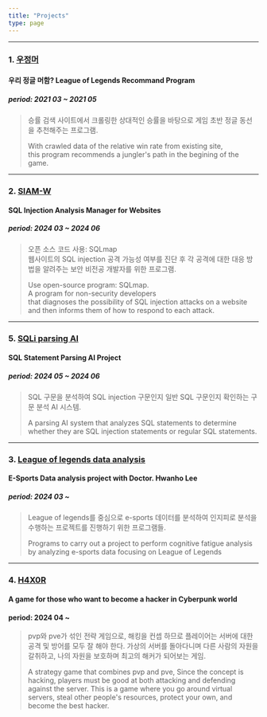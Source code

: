 ```yaml
---
title: "Projects"
type: page
---
```

---
### 1. [우정머](/projects/lrp/)
#### 우리 정글 머함? League of Legends Recommand Program
##### period: 2021 03 ~ 2021 05

> 승률 검색 사이트에서 크롤링한 상대적인 승률을 바탕으로 게임 초반 정글 동선을 추천해주는 프로그램.
>
> With crawled data of the relative win rate from existing site,  
> this program recommends a jungler's path in the begining of the game.

---

### 2. [SIAM-W](/projects/siam-w/)
#### SQL Injection Analysis Manager for Websites
##### period: 2024 03 ~ 2024 06

> 오픈 소스 코드 사용: SQLmap  
> 웹사이트의 SQL injection 공격 가능성 여부를 진단 후 각 공격에 대한 대응 방법을 알려주는 보안 비전공 개발자를 위한 프로그램.
> 
> Use open-source program: SQLmap.  
> A program for non-security developers  
> that diagnoses the possibility of SQL injection attacks on a website  
> and then informs them of how to respond to each attack.  

---

### 5. [SQLi parsing AI](/projects/sqli-parsing-ai/)
#### SQL Statement Parsing AI Project
##### period: 2024 05 ~ 2024 06

> SQL 구문을 분석하여 SQL injection 구문인지 일반 SQL 구문인지 확인하는 구문 분석 AI 시스템.
> 
> A parsing AI system that analyzes SQL statements
> to determine whether they are SQL injection statements or regular SQL statements.

---

### 3. [League of legends data analysis](/projects/lda/)
#### E-Sports Data analysis project with Doctor. Hwanho Lee
##### period: 2024 03 ~

> League of legends를 중심으로 e-sports 데이터를 분석하여
> 인지피로 분석을 수행하는 프로젝트를 진행하기 위한 프로그램들.
>
> Programs to carry out a project to perform cognitive fatigue analysis
> by analyzing e-sports data focusing on League of Legends

---

### 4. [H4X0R](/projects/h4x0r/)
#### A game for those who want to become a hacker in Cyberpunk world
#### period: 2024 04 ~

> pvp와 pve가 섞인 전략 게임으로,
> 해킹을 컨셉 하므로 플레이어는 서버에 대한 공격 및 방어를 모두 잘 해야 한다.
> 가상의 서버를 돌아다니며 다른 사람의 자원을 갈취하고, 나의 자원을 보호하며 최고의 해커가 되어보는 게임.
> 
> A strategy game that combines pvp and pve,
> Since the concept is hacking, players must be good at both attacking and defending against the server.
> This is a game where you go around virtual servers, steal other people's resources, protect your own, and become the best hacker.


